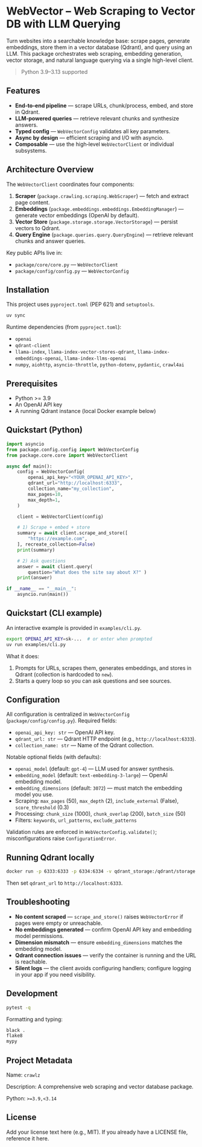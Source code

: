 # WebVector – Web Scraping to Vector DB with LLM Querying

Turn websites into a searchable knowledge base: scrape pages, generate embeddings, store them in a vector database (Qdrant), and query using an LLM. This package orchestrates web scraping, embedding generation, vector storage, and natural language querying via a single high-level client.

> Python 3.9–3.13 supported


## Features

* **End‑to‑end pipeline** — scrape URLs, chunk/process, embed, and store in Qdrant.
* **LLM‑powered queries** — retrieve relevant chunks and synthesize answers.
* **Typed config** — `WebVectorConfig` validates all key parameters.
* **Async by design** — efficient scraping and I/O with asyncio.
* **Composable** — use the high‑level `WebVectorClient` or individual subsystems.


## Architecture Overview

The `WebVectorClient` coordinates four components:

1. **Scraper** (`package.crawling.scraping.WebScraper`) — fetch and extract page content.
2. **Embeddings** (`package.embeddings.embeddings.EmbeddingManager`) — generate vector embeddings (OpenAI by default).
3. **Vector Store** (`package.storage.storage.VectorStorage`) — persist vectors to Qdrant.
4. **Query Engine** (`package.queries.query.QueryEngine`) — retrieve relevant chunks and answer queries.

Key public APIs live in:

* `package/core/core.py` — `WebVectorClient`
* `package/config/config.py` — `WebVectorConfig`


## Installation

This project uses `pyproject.toml` (PEP 621) and `setuptools`.

```bash
uv sync
```

Runtime dependencies (from `pyproject.toml`):

* `openai`
* `qdrant-client`
* `llama-index`, `llama-index-vector-stores-qdrant`, `llama-index-embeddings-openai`, `llama-index-llms-openai`
* `numpy`, `aiohttp`, `asyncio-throttle`, `python-dotenv`, `pydantic`, `crawl4ai`


## Prerequisites

* Python >= 3.9
* An OpenAI API key
* A running Qdrant instance (local Docker example below)


## Quickstart (Python)

```python
import asyncio
from package.config.config import WebVectorConfig
from package.core.core import WebVectorClient

async def main():
    config = WebVectorConfig(
        openai_api_key="<YOUR_OPENAI_API_KEY>",
        qdrant_url="http://localhost:6333",
        collection_name="my_collection",
        max_pages=10,
        max_depth=1,
    )

    client = WebVectorClient(config)

    # 1) Scrape + embed + store
    summary = await client.scrape_and_store([
        "https://example.com",
    ], recreate_collection=False)
    print(summary)

    # 2) Ask questions
    answer = await client.query(
        question="What does the site say about X?" )
    print(answer)

if __name__ == "__main__":
    asyncio.run(main())
```


## Quickstart (CLI example)

An interactive example is provided in `examples/cli.py`.

```bash
export OPENAI_API_KEY=sk-...  # or enter when prompted
uv run examples/cli.py
```

What it does:

1. Prompts for URLs, scrapes them, generates embeddings, and stores in Qdrant (collection is hardcoded to `new`).
2. Starts a query loop so you can ask questions and see sources.


## Configuration

All configuration is centralized in `WebVectorConfig` (`package/config/config.py`). Required fields:

* `openai_api_key: str` — OpenAI API key.
* `qdrant_url: str` — Qdrant HTTP endpoint (e.g., `http://localhost:6333`).
* `collection_name: str` — Name of the Qdrant collection.

Notable optional fields (with defaults):

* `openai_model` (default: `gpt-4`) — LLM used for answer synthesis.
* `embedding_model` (default: `text-embedding-3-large`) — OpenAI embedding model.
* `embedding_dimensions` (default: `3072`) — must match the embedding model you use.
* Scraping: `max_pages` (50), `max_depth` (2), `include_external` (False), `score_threshold` (0.3)
* Processing: `chunk_size` (1000), `chunk_overlap` (200), `batch_size` (50)
* Filters: `keywords`, `url_patterns`, `exclude_patterns`

Validation rules are enforced in `WebVectorConfig.validate()`; misconfigurations raise `ConfigurationError`.


## Running Qdrant locally

```bash
docker run -p 6333:6333 -p 6334:6334 -v qdrant_storage:/qdrant/storage qdrant/qdrant:latest
```

Then set `qdrant_url` to `http://localhost:6333`.


## Troubleshooting

* **No content scraped** — `scrape_and_store()` raises `WebVectorError` if pages were empty or unreachable.
* **No embeddings generated** — confirm OpenAI API key and embedding model permissions.
* **Dimension mismatch** — ensure `embedding_dimensions` matches the embedding model.
* **Qdrant connection issues** — verify the container is running and the URL is reachable.
* **Silent logs** — the client avoids configuring handlers; configure logging in your app if you need visibility.


## Development

```bash
pytest -q
```

Formatting and typing:

```bash
black .
flake8
mypy
```


## Project Metadata

Name: `crawlz`

Description: A comprehensive web scraping and vector database package.

Python: `>=3.9,<3.14`


## License

Add your license text here (e.g., MIT). If you already have a LICENSE file, reference it here.

